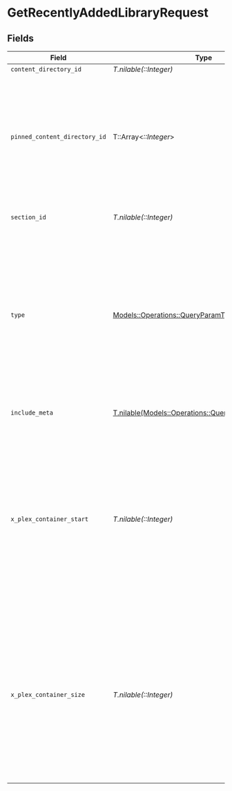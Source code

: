 # GetRecentlyAddedLibraryRequest


## Fields

| Field                                                                                                                                                                                        | Type                                                                                                                                                                                         | Required                                                                                                                                                                                     | Description                                                                                                                                                                                  | Example                                                                                                                                                                                      |
| -------------------------------------------------------------------------------------------------------------------------------------------------------------------------------------------- | -------------------------------------------------------------------------------------------------------------------------------------------------------------------------------------------- | -------------------------------------------------------------------------------------------------------------------------------------------------------------------------------------------- | -------------------------------------------------------------------------------------------------------------------------------------------------------------------------------------------- | -------------------------------------------------------------------------------------------------------------------------------------------------------------------------------------------- |
| `content_directory_id`                                                                                                                                                                       | *T.nilable(::Integer)*                                                                                                                                                                       | :heavy_minus_sign:                                                                                                                                                                           | N/A                                                                                                                                                                                          | 2                                                                                                                                                                                            |
| `pinned_content_directory_id`                                                                                                                                                                | T::Array<*::Integer*>                                                                                                                                                                        | :heavy_minus_sign:                                                                                                                                                                           | N/A                                                                                                                                                                                          | [<br/>3,<br/>5,<br/>7,<br/>13,<br/>12,<br/>1,<br/>6,<br/>14,<br/>2,<br/>10,<br/>16,<br/>17<br/>]                                                                                             |
| `section_id`                                                                                                                                                                                 | *T.nilable(::Integer)*                                                                                                                                                                       | :heavy_minus_sign:                                                                                                                                                                           | The library section ID for filtering content.                                                                                                                                                | 2                                                                                                                                                                                            |
| `type`                                                                                                                                                                                       | [Models::Operations::QueryParamType](../../models/operations/queryparamtype.md)                                                                                                              | :heavy_check_mark:                                                                                                                                                                           | The type of media to retrieve or filter by.<br/>1 = movie<br/>2 = show<br/>3 = season<br/>4 = episode<br/>E.g. A movie library will not return anything with type 3 as there are no seasons for movie libraries<br/> | 2                                                                                                                                                                                            |
| `include_meta`                                                                                                                                                                               | [T.nilable(Models::Operations::QueryParamIncludeMeta)](../../models/operations/queryparamincludemeta.md)                                                                                     | :heavy_minus_sign:                                                                                                                                                                           | Adds the Meta object to the response<br/>                                                                                                                                                    | 1                                                                                                                                                                                            |
| `x_plex_container_start`                                                                                                                                                                     | *T.nilable(::Integer)*                                                                                                                                                                       | :heavy_minus_sign:                                                                                                                                                                           | The index of the first item to return. If not specified, the first item will be returned.<br/>If the number of items exceeds the limit, the response will be paginated.<br/>By default this is 0<br/> | 0                                                                                                                                                                                            |
| `x_plex_container_size`                                                                                                                                                                      | *T.nilable(::Integer)*                                                                                                                                                                       | :heavy_minus_sign:                                                                                                                                                                           | The number of items to return. If not specified, all items will be returned.<br/>If the number of items exceeds the limit, the response will be paginated.<br/>By default this is 50<br/>    | 50                                                                                                                                                                                           |